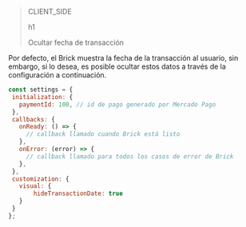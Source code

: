 > CLIENT_SIDE
>
> h1
>
> Ocultar fecha de transacción

Por defecto, el Brick muestra la fecha de la transacción al usuario, sin embargo, si lo desea, es posible ocultar estos datos a través de la configuración a continuación.

```javascript
const settings = {
 initialization: {
   paymentId: 100, // id de pago generado por Mercado Pago
 },
 callbacks: {
   onReady: () => {
     // callback llamado cuando Brick está listo
   },
   onError: (error) => {
     // callback llamado para todos los casos de error de Brick
   },
 },
 customization: {
   visual: {
       hideTransactionDate: true
   }
 }
};
```